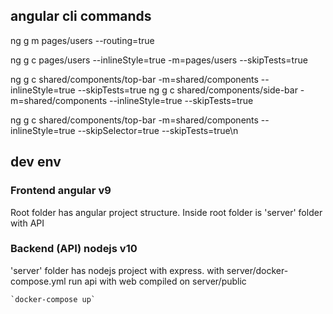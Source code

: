 ## angular cli commands

ng g m pages/users --routing=true

ng g c pages/users --inlineStyle=true -m=pages/users --skipTests=true

ng g c shared/components/top-bar -m=shared/components --inlineStyle=true --skipTests=true
ng g c shared/components/side-bar -m=shared/components --inlineStyle=true --skipTests=true

ng g c shared/components/top-bar -m=shared/components --inlineStyle=true --skipSelector=true --skipTests=true\n


## dev env

### Frontend angular v9

Root folder has angular project structure.
Inside root folder is 'server' folder with API

### Backend (API) nodejs v10

'server' folder has nodejs project with express.
with server/docker-compose.yml run api with web compiled on server/public

    `docker-compose up`
